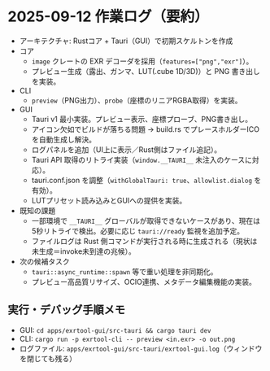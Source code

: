 # 2025-09-12 作業ログ（要約）

- アーキテクチャ: Rustコア + Tauri（GUI）で初期スケルトンを作成
- コア
  - `image` クレートの EXR デコーダを採用（`features=["png","exr"]`）。
  - プレビュー生成（露出、ガンマ、LUT(.cube 1D/3D)）と PNG 書き出しを実装。
- CLI
  - `preview`（PNG出力）、`probe`（座標のリニアRGBA取得）を実装。
- GUI
  - Tauri v1 最小実装。プレビュー表示、座標プローブ、PNG書き出し。
  - アイコン欠如でビルドが落ちる問題 → build.rs でプレースホルダーICOを自動生成し解決。
  - ログパネルを追加（UI上に表示／Rust側はファイル追記）。
  - Tauri API 取得のリトライ実装（`window.__TAURI__` 未注入のケースに対応）。
  - tauri.conf.json を調整（`withGlobalTauri: true`、`allowlist.dialog` を有効）。
  - LUTプリセット読み込みとGUIへの提供を実装。
- 既知の課題
  - 一部環境で `__TAURI__` グローバルが取得できないケースがあり、現在は5秒リトライで検出。必要に応じ `tauri://ready` 監視を追加予定。
  - ファイルログは Rust 側コマンドが実行される時に生成される（現状は未生成＝invoke未到達の兆候）。
- 次の候補タスク
  - `tauri::async_runtime::spawn` 等で重い処理を非同期化。
  - プレビュー高品質リサイズ、OCIO連携、メタデータ編集機能の実装。

## 実行・デバッグ手順メモ
- GUI: `cd apps/exrtool-gui/src-tauri && cargo tauri dev`
- CLI: `cargo run -p exrtool-cli -- preview <in.exr> -o out.png`
- ログファイル: `apps/exrtool-gui/src-tauri/exrtool-gui.log`（ウィンドウを閉じても残る）


